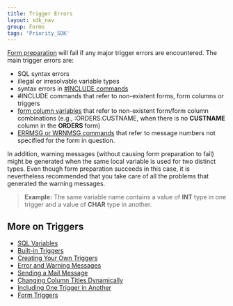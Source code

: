 ```yaml
---
title: Trigger Errors
layout: sdk_nav
group: Forms
tags: 'Priority_SDK'
---
```


[Form preparation](Form-Preparation ) will fail if any major
trigger errors are encountered. The main trigger errors are:

-   SQL syntax errors
-   illegal or irresolvable variable types
-   syntax errors in [#INCLUDE
    commands](Include-Triggers )
-   #INCLUDE commands that refer to non-existent forms, form columns or
    triggers
-   [form column
    variables](SQL-Variables#Form-Column-Variables ) that
    refer to non-existent form/form column combinations (e.g.,
    :ORDERS.CUSTNAME, when there is no **CUSTNAME** column in the
    **ORDERS** form)
-   [ERRMSG or WRNMSG commands](Errors-and-Warnings )
    that refer to message numbers not specified for the form in
    question.

In addition, warning messages (without causing form preparation to fail)
might be generated when the same local variable is used for two distinct
types. Even though form preparation succeeds in this case, it is
nevertheless recommended that you take care of all the problems that
generated the warning messages.

> **Example:** The same variable name contains a value of **INT** type
> in one trigger and a value of **CHAR** type in another.

## More on Triggers 

-   [SQL Variables](SQL-Variables )
-   [Built-in Triggers](Built-in-Triggers )
-   [Creating Your Own Triggers](Creating-your-triggers )
-   [Error and Warning Messages](Errors-and-Warnings )
-   [Sending a Mail Message](Send-Mail )
-   [Changing Column Titles
    Dynamically](Dynamic-Column-Titles )
-   [Including One Trigger in
    Another](Include-Triggers )
-   [Form Triggers](Form-Triggers )
